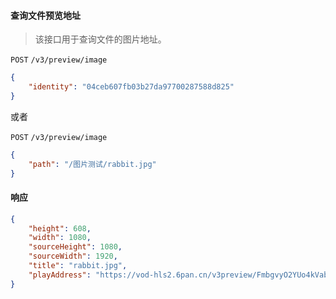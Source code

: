 #### 查询文件预览地址

> 该接口用于查询文件的图片地址。

```POST``` ```/v3/preview/image```

```json
{
	"identity": "04ceb607fb03b27da97700287588d825"
}
```

或者

```POST``` ```/v3/preview/image```

```json
{
	"path": "/图片测试/rabbit.jpg"
}
```


#### 响应

```json
{
    "height": 608,
    "width": 1080,
    "sourceHeight": 1080,
    "sourceWidth": 1920,
    "title": "rabbit.jpg",
    "playAddress": "https://vod-hls2.6pan.cn/v3preview/FmbgvyO2YUo4kVabceiTi30UVpdS4x7t/1587445934/index.jpg?act=1587447179094&u=5&i=d4b55a0c4280c89e60bd9d60174f7fa7"
}
```
